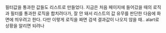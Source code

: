 필터값을 통과한 값들도 리스트로 만들었다.
지금은 처음 페이지에 들어갔을 때의 로직과 필터를 통과한 로직을 합치려다가,
잘 안 돼서 리스트의 값 유무를 판단한 다음에 화면에 띄우려고 한다.
다만 이렇게 로직을 짜면 검색 결과값이 나오지 않을 때..
alart로 상황을 알리면 되려나